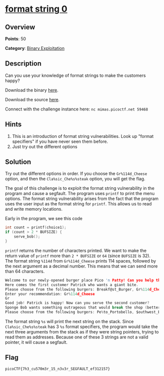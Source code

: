 # [format string 0](https://play.picoctf.org/practice/challenge/433)

## Overview

**Points**: 50

**Category**: [Binary Exploitation](../)

## Description

Can you use your knowledge of format strings to make the customers happy?

Download the binary [here](https://artifacts.picoctf.net/c_mimas/78/format-string-0).

Download the source [here](https://artifacts.picoctf.net/c_mimas/78/format-string-0.c).

Connect with the challenge instance here:
`nc mimas.picoctf.net 59468`

## Hints

1. This is an introduction of format string vulnerabilities. Look up "format
specifiers" if you have never seen them before.
2. Just try out the different options

## Solution

Try out the different options in order. If you choose the `Gr%114d_Cheese` option, and then the `Cla%sic_Che%s%steak` option, you will get the flag.

The goal of this challenge is to exploit the format string vulnerability in the program and cause a segfault. The program uses `printf` to print the menu options. The format string vulnerability arises from the fact that the program uses the user input as the format string for `printf`. This allows us to read and write memory locations.

Early in the program, we see this code

```c
int count = printf(choice1);
if (count > 2 * BUFSIZE) {
    serve_bob();
} 
```

`printf` returns the number of characters printed. We want to make the return value of `printf` more than `2 * BUFSIZE` or `64` (since `BUFSIZE` is 32). The format string `%114d` from `Gr%114d_Cheese` prints 114 spaces, followed by the next argument as a decimal number. This means that we can send more than 64 characters.

```c
Welcome to our newly-opened burger place Pico 'n Patty! Can you help the picky customers find their favorite burger?
Here comes the first customer Patrick who wants a giant bite.
Please choose from the following burgers: Breakf@st_Burger, Gr%114d_Cheese, Bac0n_D3luxe
Enter your recommendation: Gr%114d_Cheese
Gr                                                                                                           4202954_Cheese
Good job! Patrick is happy! Now can you serve the second customer?
Sponge Bob wants something outrageous that would break the shop (better be served quick before the shop owner kicks you out!)
Please choose from the following burgers: Pe%to_Portobello, $outhwest_Burger, Cla%sic_Che%s%steak
```

The format string `%s` will print the next string on the stack. Since `Cla%sic_Che%s%steak` has 3 `%s` format specifiers, the program would take the next three arguments from the stack as if they were string pointers, trying to read them as addresses. Because one of these 3 strings are not a valid pointer, it will cause a segfault.

## Flag

`picoCTF{7h3_cu570m3r_15_n3v3r_SEGFAULT_ef312157}`
